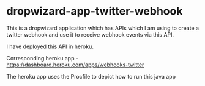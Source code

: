 # dropwizard-app-twitter-webhook

This is a dropwizard application which has APIs which I am using to create a twitter webhook and use it to receive webhook events via this API.

I have deployed this API in heroku.

Corresponding heroku app - https://dashboard.heroku.com/apps/webhooks-twitter

The heroku app uses the Procfile to depict how to run this java app
